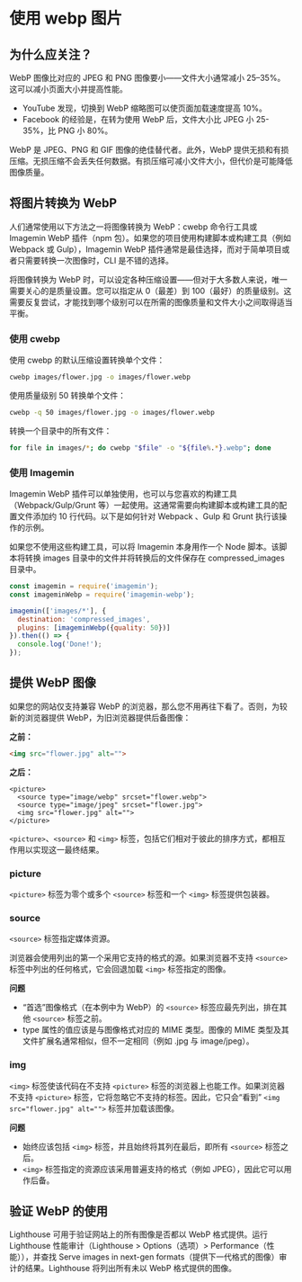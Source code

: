 # 使用 webp 图片

## 为什么应关注？

WebP 图像比对应的 JPEG 和 PNG 图像要小——文件大小通常减小 25–35%。这可以减小页面大小并提高性能。

- YouTube 发现，切换到 WebP 缩略图可以使页面加载速度提高 10%。
- Facebook 的经验是，在转为使用 WebP 后，文件大小比 JPEG 小 25-35%，比 PNG 小 80%。

WebP 是 JPEG、PNG 和 GIF 图像的绝佳替代者。此外，WebP 提供无损和有损压缩。无损压缩不会丢失任何数据。有损压缩可减小文件大小，但代价是可能降低图像质量。

## 将图片转换为 WebP

人们通常使用以下方法之一将图像转换为 WebP：cwebp 命令行工具或 Imagemin WebP 插件（npm 包）。如果您的项目使用构建脚本或构建工具（例如 Webpack 或 Gulp），Imagemin WebP 插件通常是最佳选择，而对于简单项目或者只需要转换一次图像时，CLI 是不错的选择。

将图像转换为 WebP 时，可以设定各种压缩设置——但对于大多数人来说，唯一需要关心的是质量设置。您可以指定从 0（最差）到 100（最好）的质量级别。这需要反复尝试，才能找到哪个级别可以在所需的图像质量和文件大小之间取得适当平衡。

### 使用 cwebp

使用 cwebp 的默认压缩设置转换单个文件：

```bash
cwebp images/flower.jpg -o images/flower.webp
```

使用质量级别 50 转换单个文件：

```bash
cwebp -q 50 images/flower.jpg -o images/flower.webp
```

转换一个目录中的所有文件：

```bash
for file in images/*; do cwebp "$file" -o "${file%.*}.webp"; done
```

### 使用 Imagemin

Imagemin WebP 插件可以单独使用，也可以与您喜欢的构建工具（Webpack/Gulp/Grunt 等）一起使用。这通常需要向构建脚本或构建工具的配置文件添加约 10 行代码。以下是如何针对 Webpack 、Gulp 和 Grunt 执行该操作的示例。

如果您不使用这些构建工具，可以将 Imagemin 本身用作一个 Node 脚本。该脚本将转换 images 目录中的文件并将转换后的文件保存在 compressed_images 目录中。

```javascript
const imagemin = require('imagemin');
const imageminWebp = require('imagemin-webp');

imagemin(['images/*'], {
  destination: 'compressed_images',
  plugins: [imageminWebp({quality: 50})]
}).then(() => {
  console.log('Done!');
});
```

## 提供 WebP 图像

如果您的网站仅支持兼容 WebP 的浏览器，那么您不用再往下看了。否则，为较新的浏览器提供 WebP，为旧浏览器提供后备图像：

**之前：**

```html
<img src="flower.jpg" alt="">
```

**之后：**

```htaml
<picture>
  <source type="image/webp" srcset="flower.webp">
  <source type="image/jpeg" srcset="flower.jpg">
  <img src="flower.jpg" alt="">
</picture>
```

`<picture>`、`<source>` 和 `<img>` 标签，包括它们相对于彼此的排序方式，都相互作用以实现这一最终结果。

### picture

`<picture>` 标签为零个或多个 `<source>` 标签和一个 `<img>` 标签提供包装器。

### source

`<source>` 标签指定媒体资源。

浏览器会使用列出的第一个采用它支持的格式的源。如果浏览器不支持 `<source>` 标签中列出的任何格式，它会回退加载 `<img>` 标签指定的图像。

**问题**

- “首选”图像格式（在本例中为 WebP）的 `<source>` 标签应最先列出，排在其他 `<source>` 标签之前。
- type 属性的值应该是与图像格式对应的 MIME 类型。图像的 MIME 类型及其文件扩展名通常相似，但不一定相同（例如 .jpg 与 image/jpeg）。

### img

`<img>` 标签使该代码在不支持 `<picture>` 标签的浏览器上也能工作。如果浏览器不支持 `<picture>` 标签，它将忽略它不支持的标签。因此，它只会“看到” `<img src="flower.jpg" alt="">` 标签并加载该图像。

**问题**

- 始终应该包括 `<img>` 标签，并且始终将其列在最后，即所有 `<source>` 标签之后。
- `<img>` 标签指定的资源应该采用普遍支持的格式（例如 JPEG），因此它可以用作后备。

## 验证 WebP 的使用

Lighthouse 可用于验证网站上的所有图像是否都以 WebP 格式提供。运行 Lighthouse 性能审计（Lighthouse > Options（选项）> Performance（性能）），并查找 Serve images in next-gen formats（提供下一代格式的图像）审计的结果。Lighthouse 将列出所有未以 WebP 格式提供的图像。
